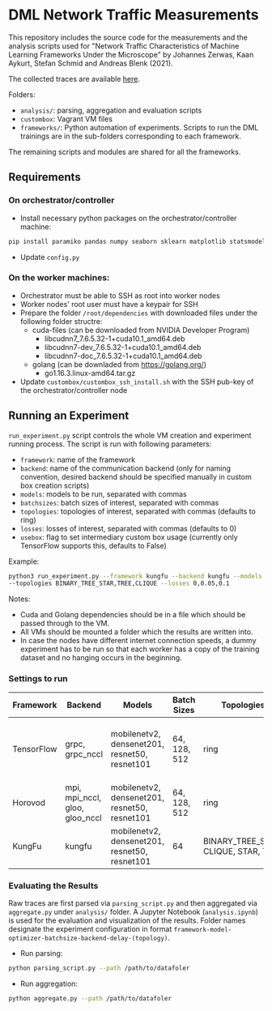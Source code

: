 # DML Network Traffic Measurements

This repository includes the source code for the measurements and the analysis scripts used for "Network Traffic
Characteristics of Machine Learning Frameworks Under the Microscope" by Johannes Zerwas, Kaan Aykurt, Stefan Schmid 
and Andreas Blenk (2021).

The collected traces are available [here](https://mediatum.ub.tum.de/1632489).

Folders:
- `analysis/`: parsing, aggregation and evaluation scripts
- `custombox`: Vagrant VM files
- `frameworks/`: Python automation of experiments. Scripts to run the DML trainings are in the sub-folders
  corresponding to each framework.

The remaining scripts and modules are shared for all the frameworks.

## Requirements

### On orchestrator/controller
- Install necessary python packages on the orchestrator/controller machine:
```bash
pip install paramiko pandas numpy seaborn sklearn matplotlib statsmodels
```
- Update `config.py`

### On the worker machines:
- Orchestrator must be able to SSH as root into worker nodes
- Worker nodes' root user must have a keypair for SSH
- Prepare the folder `/root/dependencies` with downloaded files under the following folder structre:
  - cuda-files (can be downloaded from NVIDIA Developer Program)
    - libcudnn7_7.6.5.32-1+cuda10.1_amd64.deb
    - libcudnn7-dev_7.6.5.32-1+cuda10.1_amd64.deb
    - libcudnn7-doc_7.6.5.32-1+cuda10.1_amd64.deb
  - golang (can be downladed from https://golang.org/)
    - go1.16.3.linux-amd64.tar.gz
- Update `custombox/custombox_ssh_install.sh` with the SSH pub-key of the orchestrator/controller node

## Running an Experiment
`run_experiment.py` script controls the whole VM creation and experiment running process. The script is run with following
parameters:
  - `framework`: name of the framework
  - `backend`: name of the communication backend (only for naming convention, desired backend 
    should be specified manually in custom box creation scripts)
  - `models`: models to be run, separated with commas
  - `batchsizes`: batch sizes of interest, separated with commas
  - `topologies`: topologies of interest, separated with commas (defaults to ring)
  - `losses`: losses of interest, separated with commas (defaults to 0)
  - `usebox`: flag to set intermediary custom box usage (currently only TensorFlow supports this, defaults to False)


Example: 
```bash
python3 run_experiment.py --framework kungfu --backend kungfu --models mobilenetv2,densenet201 --batchsizes 64
--topologies BINARY_TREE_STAR,TREE,CLIQUE --losses 0,0.05,0.1
```

Notes:
- Cuda and Golang dependencies should be in a file which should be passed through to the VM. 
- All VMs should be mounted a folder which the results are written into.
- In case the nodes have different internet connection speeds, a dummy experiment has to be run so that each worker
has a copy of the training dataset and no hanging occurs in the beginning.

### Settings to run

| Framework     | Backend                        | Models                                        | Batch Sizes   | Topologies                           | Losses                       | 
| ------------- | ------------------------------ | --------------------------------------------- | ------------- | ------------------------------------ | ---------------------------- |
| TensorFlow    | grpc, grpc_nccl                | mobilenetv2, densenet201, resnet50, resnet101 | 64, 128, 512  | ring                                 | 0, 0.05, 0.1, 0.2, 0.5, 1, 2 |
| Horovod       | mpi, mpi_nccl, gloo, gloo_nccl | mobilenetv2, densenet201, resnet50, resnet101 | 64, 128, 512  | ring                                 | 0                            |
| KungFu        | kungfu                         | mobilenetv2, densenet201, resnet50, resnet101 | 64            | BINARY_TREE_STAR, CLIQUE, STAR, TREE | 0                            |


### Evaluating the Results
Raw traces are first parsed via `parsing_script.py` and then aggregated via `aggregate.py` under `analysis/` folder.
A Jupyter Notebook (`analysis.ipynb`) is used for the evaluation and visualization of the results.
Folder names designate the experiment configuration in format `framework-model-optimizer-batchsize-backend-delay-(topology)`.

- Run parsing:
```bash
python parsing_script.py --path /path/to/datafoler
```
- Run aggregation:
```bash
python aggregate.py --path /path/to/datafoler
```

